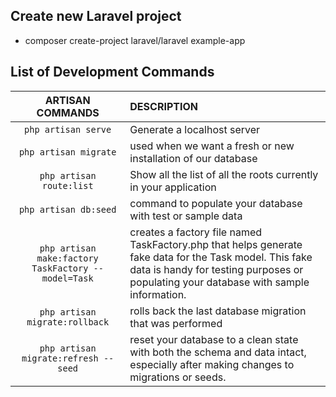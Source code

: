 ## Create new Laravel project
- composer create-project laravel/laravel example-app

## List of Development Commands

|   ARTISAN COMMANDS    |   DESCRIPTION     |
|:---------------------:|:------------------|
| ```php artisan serve```     | Generate a localhost server |
| ```php artisan migrate```   |  used when we want a fresh or new installation of our database |
| ```php artisan route:list``` | Show all  the list of all the roots currently in your application |
| ```php artisan db:seed``` | command to populate your database with test or sample data |
| ```php artisan make:factory TaskFactory --model=Task``` | creates a factory file named TaskFactory.php that helps generate fake data for the Task model. This fake data is handy for testing purposes or populating your database with sample information. |
| ```php artisan migrate:rollback``` | rolls back the last database migration that was performed |
| ```php artisan migrate:refresh --seed``` | reset your database to a clean state with both the schema and data intact, especially after making changes to migrations or seeds. |